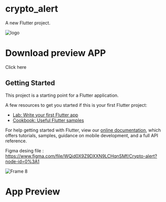 # crypto_alert

A new Flutter project.

![logo](https://user-images.githubusercontent.com/68766724/140683865-594593d0-f4f9-4b5c-acf4-8bd2f1320834.png)

# Download preview APP

Click here

## Getting Started

This project is a starting point for a Flutter application.

A few resources to get you started if this is your first Flutter project:

- [Lab: Write your first Flutter app](https://flutter.dev/docs/get-started/codelab)
- [Cookbook: Useful Flutter samples](https://flutter.dev/docs/cookbook)

For help getting started with Flutter, view our
[online documentation](https://flutter.dev/docs), which offers tutorials,
samples, guidance on mobile development, and a full API reference.

Figma desing file : https://www.figma.com/file/WQid0X9Z9DXXN9LCHqnSMf/Crypto-alert?node-id=0%3A1

![Frame 8](https://user-images.githubusercontent.com/68766724/140684129-5d0c877b-d06f-4058-ba37-4c49d25814a9.png)


# App Preview
